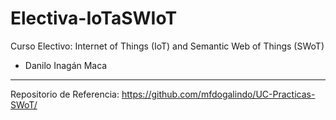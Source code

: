 # Electiva-IoTaSWIoT
Curso Electivo: Internet of Things (IoT) and Semantic Web of Things (SWoT)

- Danilo Inagán Maca 


______________
Repositorio de Referencia: https://github.com/mfdogalindo/UC-Practicas-SWoT/ 